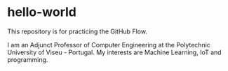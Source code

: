 # hello-world
This repository is for practicing the GitHub Flow.

I am an Adjunct Professor of Computer Engineering at the Polytechnic University of Viseu - Portugal. My interests are Machine Learning, IoT and programming.
